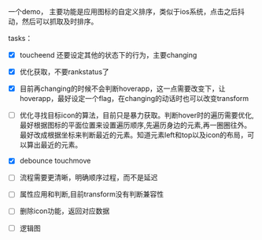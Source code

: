 一个demo， 主要功能是应用图标的自定义排序，类似于ios系统，点击之后抖动，然后可以抓取及时排序。





tasks：

- [x] toucheend 还要设定其他的状态下的行为，主要changing 

- [x] 优化获取，不要rankstatus了 

- [x] 目前再changing的时候不会判断hoverapp，这一点需要改变下，让hoverapp，最好设定一个flag，在changing的动话时也可以改变transform

- [ ] 优化寻找目标icon的算法，目前只是暴力获取。判断hover时的遍历需要优化, 最好根据图标的平面位置来设置遍历顺序,先遍历身边的元素,再一圈圈往外。
  最好改成根据坐标来判断最近的元素。知道元素left和top以及icon的布局，可以算出最近的元素。

- [x] debounce touchmove

- [ ] 流程需要更清晰，明确顺序过程，而不是延迟

- [ ] 属性应用和判断,目前transform没有判断兼容性

- [ ] 删除icon功能，返回对应数据

- [ ] 逻辑图

  